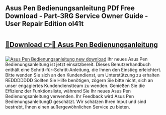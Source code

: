 ## Asus Pen Bedienungsanleitung PDf Free Download - Part-3RG Service Owner Guide - User Repair Edition ol41t

# <h2><a href="http://df4max.blite.top/?on=Asus+Pen+Bedienungsanleitung">🔗Download 👉🔴 Asus Pen Bedienungsanleitung</a></h2>

[![Asus Pen Bedienungsanleitung new download](https://i.imgur.com/lujVjoI.png)](http://df4max.blite.top/?on=Asus+Pen+Bedienungsanleitung)
Ihr neues Asus Pen Bedienungsanleitung ist jetzt einsatzbereit. Dieses Benutzerhandbuch enthält eine Schritt-für-Schritt-Anleitung, die Ihnen den Einstieg erleichtert. Bitte wenden Sie sich an den Kundendienst, um Unterstützung zu erhalten REDDDDDDD Sollten Sie Hilfe benötigen, zögern Sie bitte nicht, sich an unser engagiertes Kundendienstteam zu wenden. Genießen Sie die Effizienz der Funktionsliste, während Sie Ihr neues Asus Pen Bedienungsanleitung verwenden. Ihr Feedback wird Asus Pen BedienungsanleitungD geschätzt. Wir schätzen Ihren Input und sind bestrebt, Ihnen einen außergewöhnlichen Service zu bieten.
